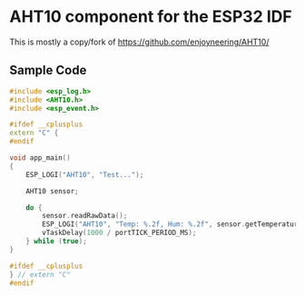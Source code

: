 # AHT10 component for the ESP32 IDF

This is mostly a copy/fork of https://github.com/enjoyneering/AHT10/

## Sample Code

```c++
#include <esp_log.h>
#include <AHT10.h>
#include <esp_event.h>

#ifdef __cplusplus
extern "C" {
#endif

void app_main()
{
    ESP_LOGI("AHT10", "Test...");

    AHT10 sensor;

    do {
        sensor.readRawData();
        ESP_LOGI("AHT10", "Temp: %.2f, Hum: %.2f", sensor.getTemperature(), sensor.getHumidity());
        vTaskDelay(1000 / portTICK_PERIOD_MS);
    } while (true);
}

#ifdef __cplusplus
} // extern "C"
#endif
```